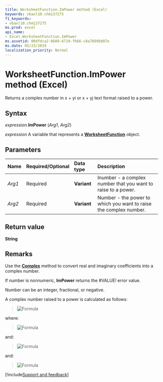 ```yaml
---
title: WorksheetFunction.ImPower method (Excel)
keywords: vbaxl10.chm137275
f1_keywords:
- vbaxl10.chm137275
ms.prod: excel
api_name:
- Excel.WorksheetFunction.ImPower
ms.assetid: 00dfdca2-8609-6719-f666-c8a78998d07e
ms.date: 05/23/2019
localization_priority: Normal
---
```



# WorksheetFunction.ImPower method (Excel)

Returns a complex number in x + yi or x + yj text format raised to a power.


## Syntax

_expression_.**ImPower** (_Arg1_, _Arg2_)

_expression_ A variable that represents a **[WorksheetFunction](Excel.WorksheetFunction.md)** object.


## Parameters

|Name|Required/Optional|Data type|Description|
|:-----|:-----|:-----|:-----|
| _Arg1_|Required| **Variant**|Inumber - a complex number that you want to raise to a power.|
| _Arg2_|Required| **Variant**|Number - the power to which you want to raise the complex number.|

## Return value

**String**


## Remarks

Use the **[Complex](excel.worksheetfunction.complex.md)** method to convert real and imaginary coefficients into a complex number.
    
If number is nonnumeric, **ImPower** returns the #VALUE! error value.
    
Number can be an integer, fractional, or negative.
    
A complex number raised to a power is calculated as follows:

> ![Formula](../images/awfimpw1_ZA06051164.gif) 

where: 

> ![Formula](../images/awfimpw2_ZA06051165.gif)

and: 

> ![Formula](../images/awfimpw3_ZA06051166.gif)

and: 

> ![Formula](../images/awfimar3_ZA06051155.gif)


    
[!include[Support and feedback](~/includes/feedback-boilerplate.md)]